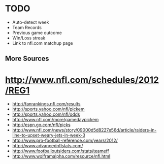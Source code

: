 # TODO

* Auto-detect week
* Team Records
* Previous game outcome
* Win/Loss streak
* Link to nfl.com matchup page

## More Sources

# http://www.nfl.com/schedules/2012/REG1
* http://fanrankings.nfl.com/results
* http://sports.yahoo.com/nfl/pickem
* http://sports.yahoo.com/nfl/odds
* http://www.nfl.com/more/gamedaypickem
* http://espn.go.com/nfl/picks
* http://www.nfl.com/news/story/09000d5d8227e56d/article/raiders-in-line-to-upset-weary-jets-in-week-3
* http://www.pro-football-reference.com/years/2012/
* http://www.advancednflstats.com/
* http://www.footballoutsiders.com/stats/teameff
* http://www.wolframalpha.com/resource/nfl.html
